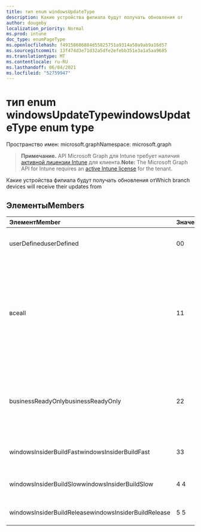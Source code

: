 ```yaml
---
title: тип enum windowsUpdateType
description: Какие устройства филиала будут получать обновления от
author: dougeby
localization_priority: Normal
ms.prod: intune
doc_type: enumPageType
ms.openlocfilehash: f49158686884d55825751a9314a50a9ab9a16d57
ms.sourcegitcommit: 13f474d3e71d32a5dfe2efebb351e3a1a5aa9685
ms.translationtype: MT
ms.contentlocale: ru-RU
ms.lasthandoff: 06/04/2021
ms.locfileid: "52759947"
---
```

# <a name="windowsupdatetype-enum-type"></a><span data-ttu-id="304d2-103">тип enum windowsUpdateType</span><span class="sxs-lookup"><span data-stu-id="304d2-103">windowsUpdateType enum type</span></span>

<span data-ttu-id="304d2-104">Пространство имен: microsoft.graph</span><span class="sxs-lookup"><span data-stu-id="304d2-104">Namespace: microsoft.graph</span></span>

> <span data-ttu-id="304d2-105">**Примечание.** API Microsoft Graph для Intune требует наличия [активной лицензии Intune](https://go.microsoft.com/fwlink/?linkid=839381) для клиента.</span><span class="sxs-lookup"><span data-stu-id="304d2-105">**Note:** The Microsoft Graph API for Intune requires an [active Intune license](https://go.microsoft.com/fwlink/?linkid=839381) for the tenant.</span></span>

<span data-ttu-id="304d2-106">Какие устройства филиала будут получать обновления от</span><span class="sxs-lookup"><span data-stu-id="304d2-106">Which branch devices will receive their updates from</span></span>

## <a name="members"></a><span data-ttu-id="304d2-107">Элементы</span><span class="sxs-lookup"><span data-stu-id="304d2-107">Members</span></span>
|<span data-ttu-id="304d2-108">Элемент</span><span class="sxs-lookup"><span data-stu-id="304d2-108">Member</span></span>|<span data-ttu-id="304d2-109">Значение</span><span class="sxs-lookup"><span data-stu-id="304d2-109">Value</span></span>|<span data-ttu-id="304d2-110">Описание</span><span class="sxs-lookup"><span data-stu-id="304d2-110">Description</span></span>|
|:---|:---|:---|
|<span data-ttu-id="304d2-111">userDefined</span><span class="sxs-lookup"><span data-stu-id="304d2-111">userDefined</span></span>|<span data-ttu-id="304d2-112">0</span><span class="sxs-lookup"><span data-stu-id="304d2-112">0</span></span>|<span data-ttu-id="304d2-113">Разрешить пользователю установить.</span><span class="sxs-lookup"><span data-stu-id="304d2-113">Allow the user to set.</span></span>|
|<span data-ttu-id="304d2-114">все</span><span class="sxs-lookup"><span data-stu-id="304d2-114">all</span></span>|<span data-ttu-id="304d2-115">1</span><span class="sxs-lookup"><span data-stu-id="304d2-115">1</span></span>|<span data-ttu-id="304d2-116">Semi-annual Channel (Targeted).</span><span class="sxs-lookup"><span data-stu-id="304d2-116">Semi-annual Channel (Targeted).</span></span> <span data-ttu-id="304d2-117">Устройство получает все применимые обновления функций из Semi-annual Channel (Targeted).</span><span class="sxs-lookup"><span data-stu-id="304d2-117">Device gets all applicable feature updates from Semi-annual Channel (Targeted).</span></span>|
|<span data-ttu-id="304d2-118">businessReadyOnly</span><span class="sxs-lookup"><span data-stu-id="304d2-118">businessReadyOnly</span></span>|<span data-ttu-id="304d2-119">2</span><span class="sxs-lookup"><span data-stu-id="304d2-119">2</span></span>|<span data-ttu-id="304d2-120">Полугодовой канал.</span><span class="sxs-lookup"><span data-stu-id="304d2-120">Semi-annual Channel.</span></span> <span data-ttu-id="304d2-121">Устройство получает обновления функций из Semi-annual Channel.</span><span class="sxs-lookup"><span data-stu-id="304d2-121">Device gets feature updates from Semi-annual Channel.</span></span>|
|<span data-ttu-id="304d2-122">windowsInsiderBuildFast</span><span class="sxs-lookup"><span data-stu-id="304d2-122">windowsInsiderBuildFast</span></span>|<span data-ttu-id="304d2-123">3</span><span class="sxs-lookup"><span data-stu-id="304d2-123">3</span></span>|<span data-ttu-id="304d2-124">Windows Сборка инсайдеров — быстрая</span><span class="sxs-lookup"><span data-stu-id="304d2-124">Windows Insider build - Fast</span></span>|
|<span data-ttu-id="304d2-125">windowsInsiderBuildSlow</span><span class="sxs-lookup"><span data-stu-id="304d2-125">windowsInsiderBuildSlow</span></span>|<span data-ttu-id="304d2-126">4 </span><span class="sxs-lookup"><span data-stu-id="304d2-126">4</span></span>|<span data-ttu-id="304d2-127">Windows Сборка инсайдеров - Slow</span><span class="sxs-lookup"><span data-stu-id="304d2-127">Windows Insider build - Slow</span></span>|
|<span data-ttu-id="304d2-128">windowsInsiderBuildRelease</span><span class="sxs-lookup"><span data-stu-id="304d2-128">windowsInsiderBuildRelease</span></span>|<span data-ttu-id="304d2-129">5 </span><span class="sxs-lookup"><span data-stu-id="304d2-129">5</span></span>|<span data-ttu-id="304d2-130">Сборка Windows insider</span><span class="sxs-lookup"><span data-stu-id="304d2-130">Release Windows Insider build</span></span>|




